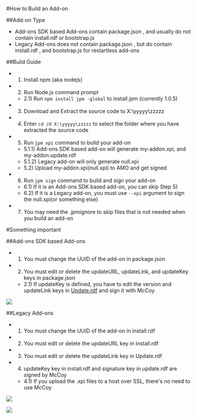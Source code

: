 #How to Build an Add-on

##Add-on Type
- Add-ons SDK based Add-ons contain package.json , and usually do not contain install.rdf or bootstrap.js
- Legacy Add-ons does not contain package.json , but do contain install.rdf , and bootstrap.js for restartless add-ons

##Build Guide
- 1) Install npm (aka nodejs)
- 2) Run Node.js command prompt
  - 2.1) Run `npm install jpm -global` to install jpm (currently 1.0.5)
- 3) Download and Extract the source code to X:\yyyyy\zzzzz
- 4) Enter `cd /d X:\yyyyy\zzzzz` to select the folder where you have extracted the source code
- 5) Run `jpm xpi` command to build your add-on
  - 5.1.1) Add-ons SDK based add-on will generate my-addon.xpi, and my-addon.update.rdf
  - 5.1.2) Legacy add-on will only generate null.xpi
  - 5.2) Upload my-addon.xpi(null.xpi) to AMO and get signed
- 6) Run `jpm sign` command to build and sign your add-on
  - 6.1) If it is an Add-ons SDK based add-on, you can skip Step 5)
  - 6.2) If it is a Legacy add-on, you must use `--xpi` argument to sign the null.xpi(or something else)
- 7) You may need the .jpmignore to skip files that is not needed when you build an add-on

#Something important

##Add-ons SDK based Add-ons
- 1) You must change the UUID of the add-on in package.json
- 2) You must edit or delete the updateURL, updateLink, and updateKey keys in package.json
  - 2.1) If updateKey is defined, you have to edit the version and updateLink keys in <a href="https://goo.gl/hHAx3m">Update.rdf</a> and sign it with McCoy

<p><img src="http://i66.tinypic.com/ml5abm.png"></p>

##Legacy Add-ons
- 1) You must change the UUID of the add-on in install.rdf
- 2) You must edit or delete the updateURL key in install.rdf
- 3) You must edit or delete the updateLink key in Update.rdf
- 4) updateKey key in install.rdf and signature key in update.rdf are signed by McCoy
  - 4.1) If you upload the .xpi files to a host over SSL, there's no need to use McCoy

<p><img src="http://i68.tinypic.com/29zzcpv.png"></p>
<p><img src="http://i67.tinypic.com/6944dl.png"></p>
